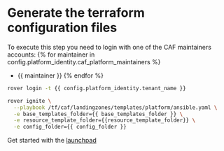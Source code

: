 
# Generate the terraform configuration files

To execute this step you need to login with one of the CAF maintainers accounts:
{% for maintainer in config.platform_identity.caf_platform_maintainers %}
  - {{ maintainer }}
{% endfor %}

```bash
rover login -t {{ config.platform_identity.tenant_name }}

rover ignite \
  --playbook /tf/caf/landingzones/templates/platform/ansible.yaml \
  -e base_templates_folder={{ base_templates_folder }} \
  -e resource_template_folder={{resource_template_folder}} \
  -e config_folder={{ config_folder }}
  ```

Get started with the [launchpad](./platform/level0/launchpad)